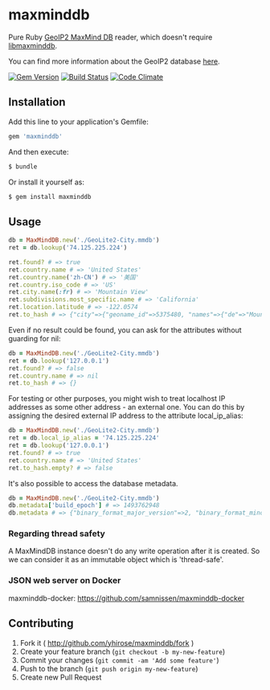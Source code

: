 # maxminddb

Pure Ruby [GeoIP2 MaxMind DB](http://maxmind.github.io/MaxMind-DB/) reader, which doesn't require [libmaxminddb](https://github.com/maxmind/libmaxminddb).

You can find more information about the GeoIP2 database [here](http://dev.maxmind.com/geoip/geoip2/downloadable/).

[![Gem Version](https://badge.fury.io/rb/maxminddb.svg)](http://badge.fury.io/rb/maxminddb)
[![Build Status](https://travis-ci.org/yhirose/maxminddb.svg?branch=master)](https://travis-ci.org/yhirose/maxminddb)
[![Code Climate](https://codeclimate.com/github/yhirose/maxminddb.png)](https://codeclimate.com/github/yhirose/maxminddb)

## Installation

Add this line to your application's Gemfile:

```ruby
gem 'maxminddb'
```

And then execute:

```sh
$ bundle
```

Or install it yourself as:

```sh
$ gem install maxminddb
```

## Usage

```ruby
db = MaxMindDB.new('./GeoLite2-City.mmdb')
ret = db.lookup('74.125.225.224')

ret.found? # => true
ret.country.name # => 'United States'
ret.country.name('zh-CN') # => '美国'
ret.country.iso_code # => 'US'
ret.city.name(:fr) # => 'Mountain View'
ret.subdivisions.most_specific.name # => 'California'
ret.location.latitude # => -122.0574
ret.to_hash # => {"city"=>{"geoname_id"=>5375480, "names"=>{"de"=>"Mountain View", "en"=>"Mountain View", "fr"=>"Mountain View", "ja"=>"マウンテンビュー", "ru"=>"Маунтин-Вью", "zh-CN"=>"芒廷维尤"}}, "continent"=>{"code"=>"NA", "geoname_id"=>6255149, "names"=>{"de"=>"Nordamerika", "en"=>"North America", "es"=>"Norteamérica", "fr"=>"Amérique du Nord", "ja"=>"北アメリカ", "pt-BR"=>"América do Norte", "ru"=>"Северная Америка", "zh-CN"=>"北美洲"}}, "country"=>{"geoname_id"=>6252001, "iso_code"=>"US", "names"=>{"de"=>"USA", "en"=>"United States", "es"=>"Estados Unidos", "fr"=>"États-Unis", "ja"=>"アメリカ合衆国", "pt-BR"=>"Estados Unidos", "ru"=>"Сша", "zh-CN"=>"美国"}}, "location"=>{"latitude"=>37.419200000000004, "longitude"=>-122.0574, "metro_code"=>807, "time_zone"=>"America/Los_Angeles"}, "postal"=>{"code"=>"94043"}, "registered_country"=>{"geoname_id"=>6252001, "iso_code"=>"US", "names"=>{"de"=>"USA", "en"=>"United States", "es"=>"Estados Unidos", "fr"=>"États-Unis", "ja"=>"アメリカ合衆国", "pt-BR"=>"Estados Unidos", "ru"=>"Сша", "zh-CN"=>"美国"}}, "subdivisions"=>[{"geoname_id"=>5332921, "iso_code"=>"CA", "names"=>{"de"=>"Kalifornien", "en"=>"California", "es"=>"California", "fr"=>"Californie", "ja"=>"カリフォルニア州", "pt-BR"=>"Califórnia", "ru"=>"Калифорния", "zh-CN"=>"加利福尼亚州"}}]}
```

Even if no result could be found, you can ask for the attributes without guarding for nil:

```ruby
db = MaxMindDB.new('./GeoLite2-City.mmdb')
ret = db.lookup('127.0.0.1')
ret.found? # => false
ret.country.name # => nil
ret.to_hash # => {}
```

For testing or other purposes, you might wish to treat localhost IP addresses as some other address - an external one. You can do this by assigning the desired external IP address to the attribute local_ip_alias:

```ruby
db = MaxMindDB.new('./GeoLite2-City.mmdb')
ret = db.local_ip_alias = '74.125.225.224'
ret = db.lookup('127.0.0.1')
ret.found? # => true
ret.country.name # => 'United States'
ret.to_hash.empty? # => false
```

It's also possible to access the database metadata.

```ruby
db = MaxMindDB.new('./GeoLite2-City.mmdb')
db.metadata['build_epoch'] # => 1493762948
db.metadata # => {"binary_format_major_version"=>2, "binary_format_minor_version"=>0, "build_epoch"=>1493762948, "database_type"=>"GeoLite2-City", "description"=>{"en"=>"GeoLite2 City database"}, "ip_version"=>6, "languages"=>["de", "en", "es", "fr", "ja", "pt-BR", "ru", "zh-CN"], "node_count"=>3678850, "record_size"=>28}
```

### Regarding thread safety

A MaxMindDB instance doesn't do any write operation after it is created. So we can consider it as an immutable object which is 'thread-safe'.

### JSON web server on Docker

maxminddb-docker: https://github.com/samnissen/maxminddb-docker

## Contributing

1. Fork it ( http://github.com/yhirose/maxminddb/fork )
2. Create your feature branch (`git checkout -b my-new-feature`)
3. Commit your changes (`git commit -am 'Add some feature'`)
4. Push to the branch (`git push origin my-new-feature`)
5. Create new Pull Request
